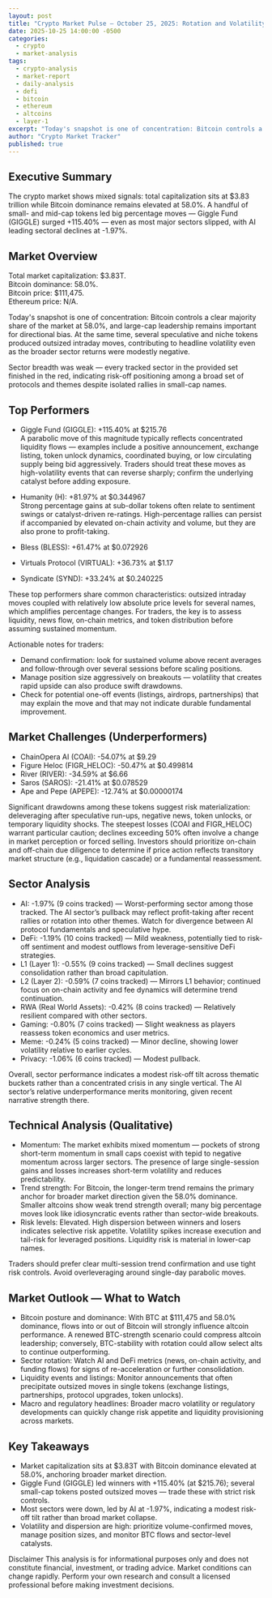 ```yaml
---
layout: post
title: "Crypto Market Pulse — October 25, 2025: Rotation and Volatility as Small Caps Outperform, AI Drifts"
date: 2025-10-25 14:00:00 -0500
categories:
  - crypto
  - market-analysis
tags:
  - crypto-analysis
  - market-report
  - daily-analysis
  - defi
  - bitcoin
  - ethereum
  - altcoins
  - layer-1
excerpt: "Today's snapshot is one of concentration: Bitcoin controls a clear majority share of the market at 58.0%, and large-cap leadership remains important for directi..."
author: "Crypto Market Tracker"
published: true
---
```


## Executive Summary
The crypto market shows mixed signals: total capitalization sits at $3.83 trillion while Bitcoin dominance remains elevated at 58.0%. A handful of small- and mid-cap tokens led big percentage moves — Giggle Fund (GIGGLE) surged +115.40% — even as most major sectors slipped, with AI leading sectoral declines at -1.97%.

## Market Overview
Total market capitalization: $3.83T.  
Bitcoin dominance: 58.0%.  
Bitcoin price: $111,475.  
Ethereum price: N/A.

Today's snapshot is one of concentration: Bitcoin controls a clear majority share of the market at 58.0%, and large-cap leadership remains important for directional bias. At the same time, several speculative and niche tokens produced outsized intraday moves, contributing to headline volatility even as the broader sector returns were modestly negative.

Sector breadth was weak — every tracked sector in the provided set finished in the red, indicating risk-off positioning among a broad set of protocols and themes despite isolated rallies in small-cap names.

## Top Performers
- Giggle Fund (GIGGLE): +115.40% at $215.76  
  A parabolic move of this magnitude typically reflects concentrated liquidity flows — examples include a positive announcement, exchange listing, token unlock dynamics, coordinated buying, or low circulating supply being bid aggressively. Traders should treat these moves as high-volatility events that can reverse sharply; confirm the underlying catalyst before adding exposure.

- Humanity (H): +81.97% at $0.344967  
  Strong percentage gains at sub-dollar tokens often relate to sentiment swings or catalyst-driven re-ratings. High-percentage rallies can persist if accompanied by elevated on-chain activity and volume, but they are also prone to profit-taking.

- Bless (BLESS): +61.47% at $0.072926  
- Virtuals Protocol (VIRTUAL): +36.73% at $1.17  
- Syndicate (SYND): +33.24% at $0.240225

These top performers share common characteristics: outsized intraday moves coupled with relatively low absolute price levels for several names, which amplifies percentage changes. For traders, the key is to assess liquidity, news flow, on-chain metrics, and token distribution before assuming sustained momentum.

Actionable notes for traders:
- Demand confirmation: look for sustained volume above recent averages and follow-through over several sessions before scaling positions.
- Manage position size aggressively on breakouts — volatility that creates rapid upside can also produce swift drawdowns.
- Check for potential one-off events (listings, airdrops, partnerships) that may explain the move and that may not indicate durable fundamental improvement.

## Market Challenges (Underperformers)
- ChainOpera AI (COAI): -54.07% at $9.29  
- Figure Heloc (FIGR_HELOC): -50.47% at $0.499814  
- River (RIVER): -34.59% at $6.66  
- Saros (SAROS): -21.41% at $0.078529  
- Ape and Pepe (APEPE): -12.74% at $0.00000174

Significant drawdowns among these tokens suggest risk materialization: deleveraging after speculative run-ups, negative news, token unlocks, or temporary liquidity shocks. The steepest losses (COAI and FIGR_HELOC) warrant particular caution; declines exceeding 50% often involve a change in market perception or forced selling. Investors should prioritize on-chain and off-chain due diligence to determine if price action reflects transitory market structure (e.g., liquidation cascade) or a fundamental reassessment.

## Sector Analysis
- AI: -1.97% (9 coins tracked) — Worst-performing sector among those tracked. The AI sector’s pullback may reflect profit-taking after recent rallies or rotation into other themes. Watch for divergence between AI protocol fundamentals and speculative hype.
- DeFi: -1.19% (10 coins tracked) — Mild weakness, potentially tied to risk-off sentiment and modest outflows from leverage-sensitive DeFi strategies.
- L1 (Layer 1): -0.55% (9 coins tracked) — Small declines suggest consolidation rather than broad capitulation.
- L2 (Layer 2): -0.59% (7 coins tracked) — Mirrors L1 behavior; continued focus on on-chain activity and fee dynamics will determine trend continuation.
- RWA (Real World Assets): -0.42% (8 coins tracked) — Relatively resilient compared with other sectors.
- Gaming: -0.80% (7 coins tracked) — Slight weakness as players reassess token economics and user metrics.
- Meme: -0.24% (5 coins tracked) — Minor decline, showing lower volatility relative to earlier cycles.
- Privacy: -1.06% (6 coins tracked) — Modest pullback.

Overall, sector performance indicates a modest risk-off tilt across thematic buckets rather than a concentrated crisis in any single vertical. The AI sector’s relative underperformance merits monitoring, given recent narrative strength there.

## Technical Analysis (Qualitative)
- Momentum: The market exhibits mixed momentum — pockets of strong short-term momentum in small caps coexist with tepid to negative momentum across larger sectors. The presence of large single-session gains and losses increases short-term volatility and reduces predictability.
- Trend strength: For Bitcoin, the longer-term trend remains the primary anchor for broader market direction given the 58.0% dominance. Smaller altcoins show weak trend strength overall; many big percentage moves look like idiosyncratic events rather than sector-wide breakouts.
- Risk levels: Elevated. High dispersion between winners and losers indicates selective risk appetite. Volatility spikes increase execution and tail-risk for leveraged positions. Liquidity risk is material in lower-cap names.

Traders should prefer clear multi-session trend confirmation and use tight risk controls. Avoid overleveraging around single-day parabolic moves.

## Market Outlook — What to Watch
- Bitcoin posture and dominance: With BTC at $111,475 and 58.0% dominance, flows into or out of Bitcoin will strongly influence altcoin performance. A renewed BTC-strength scenario could compress altcoin leadership; conversely, BTC-stability with rotation could allow select alts to continue outperforming.
- Sector rotation: Watch AI and DeFi metrics (news, on-chain activity, and funding flows) for signs of re-acceleration or further consolidation.
- Liquidity events and listings: Monitor announcements that often precipitate outsized moves in single tokens (exchange listings, partnerships, protocol upgrades, token unlocks).
- Macro and regulatory headlines: Broader macro volatility or regulatory developments can quickly change risk appetite and liquidity provisioning across markets.

## Key Takeaways
- Market capitalization sits at $3.83T with Bitcoin dominance elevated at 58.0%, anchoring broader market direction.
- Giggle Fund (GIGGLE) led winners with +115.40% (at $215.76); several small-cap tokens posted outsized moves — trade these with strict risk controls.
- Most sectors were down, led by AI at -1.97%, indicating a modest risk-off tilt rather than broad market collapse.
- Volatility and dispersion are high: prioritize volume-confirmed moves, manage position sizes, and monitor BTC flows and sector-level catalysts.

Disclaimer
This analysis is for informational purposes only and does not constitute financial, investment, or trading advice. Market conditions can change rapidly. Perform your own research and consult a licensed professional before making investment decisions.